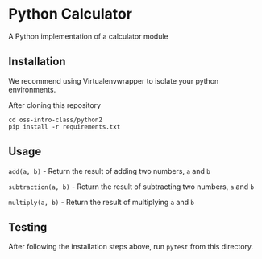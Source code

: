# Python Calculator
A Python implementation of a calculator module

## Installation
We recommend using Virtualenvwrapper to isolate your python environments.

After cloning this repository
```
cd oss-intro-class/python2
pip install -r requirements.txt
```
## Usage
`add(a, b)` - Return the result of adding two numbers, `a` and `b`

`subtraction(a, b)` - Return the result of subtracting two numbers,  `a` and `b`

`multiply(a, b)` - Return the result of multiplying `a` and `b`

## Testing
After following the installation steps above, run `pytest` from this directory.
